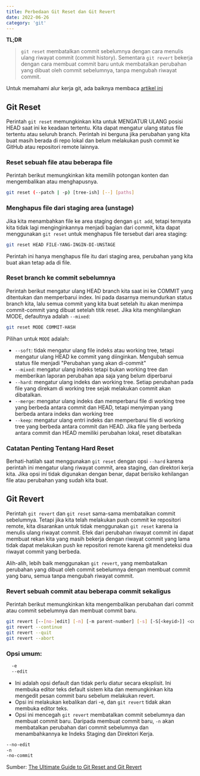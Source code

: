 ```yaml
---
title: Perbedaan Git Reset dan Git Revert
date: 2022-06-26
category: 'git'
---
```


**TL;DR**

> `git reset` membatalkan commit sebelumnya dengan cara menulis ulang riwayat commit (commit history). Sementara `git revert` bekerja dengan cara membuat commit baru untuk membatalkan perubahan yang dibuat oleh commit sebelumnya, tanpa mengubah riwayat commit.


Untuk memahami alur kerja git, ada baiknya membaca [artikel ini](/2022/03/alur-kerja-menggunakan-git/)

## Git Reset

Perintah `git reset` memungkinkan kita untuk MENGATUR ULANG posisi HEAD saat ini ke keadaan tertentu. Kita dapat mengatur ulang status file tertentu atau seluruh branch. Perintah ini berguna jika perubahan yang kita buat masih berada di repo lokal dan belum melakukan push commit ke GitHub atau repositori remote lainnya.

### Reset sebuah file atau beberapa file

Perintah berikut memungkinkan kita memilih potongan konten dan mengembalikan atau menghapusnya.

```bash
git reset (--patch | -p) [tree-ish] [--] [paths]
```

### Menghapus file dari staging area (unstage)

Jika kita menambahkan file ke area staging dengan `git add`, tetapi ternyata kita tidak lagi menginginkannya menjadi bagian dari commit, kita dapat menggunakan `git reset` untuk menghapus file tersebut dari area staging:

```bash
git reset HEAD FILE-YANG-INGIN-DI-UNSTAGE
```

Perintah ini hanya menghapus file itu dari staging area, perubahan yang kita buat akan tetap ada di file.

### Reset branch ke commit sebelumnya

Perintah berikut mengatur ulang HEAD branch kita saat ini ke COMMIT yang ditentukan dan memperbarui index. Ini pada dasarnya memundurkan status branch kita, lalu semua commit yang kita buat setelah itu akan menimpa commit-commit yang dibuat setelah titik reset. Jika kita menghilangkan MODE, defaultnya adalah `--mixed`:

```bash
git reset MODE COMMIT-HASH
```

Pilihan untuk `MODE` adalah:

+ `--soft`: tidak mengatur ulang file indeks atau working tree, tetapi mengatur ulang HEAD ke commit yang diinginkan. Mengubah semua status file menjadi "Perubahan yang akan di-commit"
+ `--mixed`: mengatur ulang indeks tetapi bukan working tree dan memberikan laporan perubahan apa saja yang belum diperbarui
+ `--hard`: mengatur ulang indeks dan working tree. Setiap perubahan pada file yang direkam di working tree sejak melakukan commit akan dibatalkan.
+ `--merge`: mengatur ulang indeks dan memperbarui file di working tree yang berbeda antara commit dan HEAD, tetapi menyimpan yang berbeda antara indeks dan working tree
+ `--keep`: mengatur ulang entri indeks dan memperbarui file di working tree yang berbeda antara commit dan HEAD. Jika file yang berbeda antara commit dan HEAD memiliki perubahan lokal, reset dibatalkan

### Catatan Penting Tentang Hard Reset

Berhati-hatilah saat menggunakan `git reset` dengan opsi `--hard` karena perintah ini mengatur ulang riwayat commit, area staging, dan direktori kerja kita. Jika opsi ini tidak digunakan dengan benar, dapat berisiko kehilangan file atau perubahan yang sudah kita buat.

## Git Revert

Perintah `git revert` dan `git reset` sama-sama membatalkan commit sebelumnya. Tetapi jika kita telah melakukan push commit ke repositori remote, kita disarankan untuk tidak menggunakan `git reset` karena ia menulis ulang riwayat commit. Efek dari perubahan riwayat commit ini   dapat membuat rekan kita yang masih bekerja dengan riwayat commit yang lama tidak dapat melakukan push ke repositori remote karena git mendeteksi dua riwayat commit yang berbeda.

Alih-alih, lebih baik menggunakan `git revert`, yang membatalkan perubahan yang dibuat oleh commit sebelumnya dengan membuat commit yang baru, semua tanpa mengubah riwayat commit.

### Revert sebuah commit atau beberapa commit sekaligus

Perintah berikut memungkinkan kita mengembalikan perubahan dari commit atau commit sebelumnya dan membuat commit baru.

```bash
git revert [--[no-]edit] [-n] [-m parent-number] [-s] [-S[<keyid>]] <commit>…
git revert --continue
git revert --quit
git revert --abort
```

### Opsi umum:

```bash
  -e
  --edit
```

- Ini adalah opsi default dan tidak perlu diatur secara eksplisit. Ini membuka editor teks default sistem kita dan memungkinkan kita mengedit pesan commit baru sebelum melakukan revert.
- Opsi ini melakukan kebalikan dari -e, dan `git revert` tidak akan membuka editor teks.
- Opsi ini mencegah `git revert` membatalkan commit sebelumnya dan membuat commit baru. Daripada membuat commit baru, `-n` akan membatalkan perubahan dari commit sebelumnya dan menambahkannya ke Indeks Staging dan Direktori Kerja.

```bash
--no-edit
-n
-no-commit
```

Sumber: [The Ultimate Guide to Git Reset and Git Revert](https://www.freecodecamp.org/news/the-ultimate-guide-to-git-reset-and-git-revert/)
